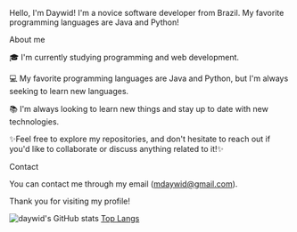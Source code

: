 Hello, I'm Daywid!
I'm a novice software developer from Brazil. My favorite programming languages are Java and Python!


About me 


🎓 I'm currently studying programming and web development.

💻  My favorite programming languages are Java and Python, but I'm always seeking to learn new languages.

📚 I'm always looking to learn new things and stay up to date with new technologies.

✨Feel free to explore my repositories, and don't hesitate to reach out if you'd like to collaborate or discuss anything related to it!✨


Contact


You can contact me through my email (mdaywid@gmail.com).


Thank you for visiting my profile!


![daywid's GitHub stats](https://github-readme-stats.vercel.app/api?username=daywid&show_icons=true&theme=radical&hide=prs,issues,contribs&count_private=true)
[Top Langs](https://github-readme-stats.vercel.app/api/top-langs/?username=daywid&theme=radical&langs_count=8&layout=compact)
